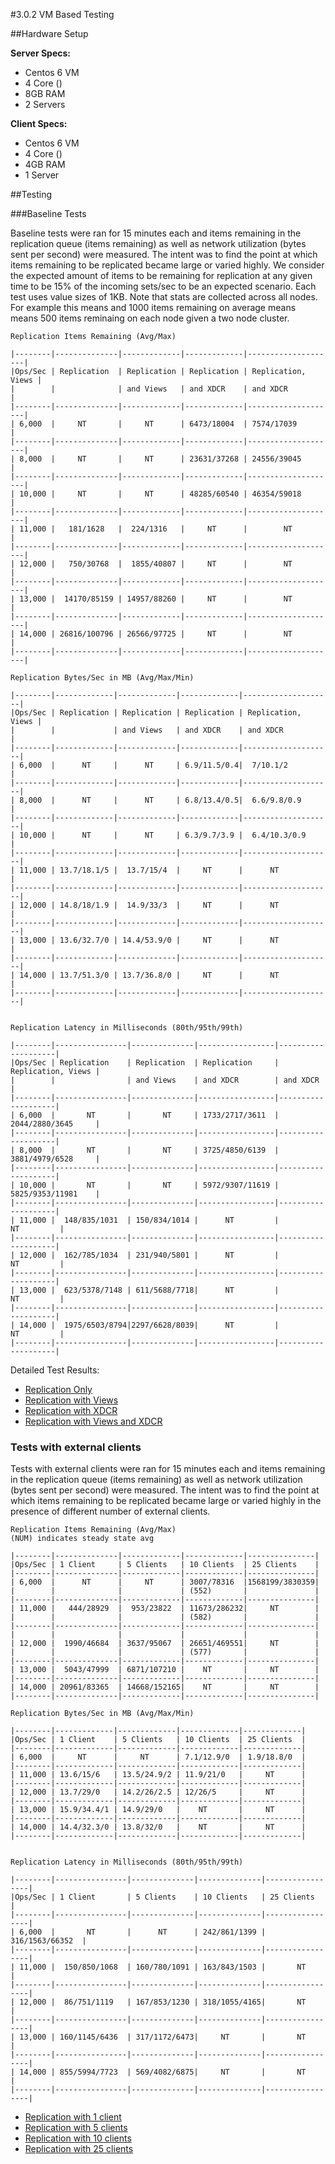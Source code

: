 #3.0.2 VM Based Testing

##Hardware Setup

**Server Specs:**

* Centos 6 VM
* 4 Core ()
* 8GB RAM
* 2 Servers

**Client Specs:**

* Centos 6 VM
* 4 Core ()
* 4GB RAM
* 1 Server

##Testing

###Baseline Tests

Baseline tests were ran for 15 minutes each and items remaining in the replication queue (items remaining) as well as network utilization (bytes sent per second) were measured. The intent was to find the point at which items remaining to be replicated became large or varied highly. We consider the expected amount of items to be remaining for replication at any given time to be 15% of the incoming sets/sec to be an expected scenario. Each test uses value sizes of 1KB. Note that stats are collected across all nodes. For example this means and 1000 items remaining on average means means 500 items reminaing on each node given a two node cluster.

	Replication Items Remaining (Avg/Max)

	|--------|--------------|-------------|-------------|--------------------|
	|Ops/Sec | Replication  | Replication | Replication | Replication, Views |
	|        |              | and Views   | and XDCR    | and XDCR           |
	|--------|--------------|-------------|-------------|--------------------|
	| 6,000  |     NT       |     NT      | 6473/18004  | 7574/17039         |
	|--------|--------------|-------------|-------------|--------------------|
	| 8,000  |     NT       |     NT      | 23631/37268 | 24556/39045        |
	|--------|--------------|-------------|-------------|--------------------|
	| 10,000 |     NT       |     NT      | 48285/60540 | 46354/59018        |
	|--------|--------------|-------------|-------------|--------------------|
	| 11,000 |   181/1628   |  224/1316   |     NT      |        NT          |
	|--------|--------------|-------------|-------------|--------------------|
	| 12,000 |   750/30768  |  1855/40807 |     NT      |        NT          |
	|--------|--------------|-------------|-------------|--------------------|
	| 13,000 |  14170/85159 | 14957/88260 |     NT      |        NT          |
	|--------|--------------|-------------|-------------|--------------------|
	| 14,000 | 26816/100796 | 26566/97725 |     NT      |        NT          |
	|--------|--------------|-------------|-------------|--------------------|

	Replication Bytes/Sec in MB (Avg/Max/Min)

	|--------|-------------|-------------|-------------|--------------------|
	|Ops/Sec | Replication | Replication | Replication | Replication, Views |
	|        |             | and Views   | and XDCR    | and XDCR           |
	|--------|-------------|-------------|-------------|--------------------|
	| 6,000  |      NT     |      NT     | 6.9/11.5/0.4|  7/10.1/2          |
	|--------|-------------|-------------|-------------|--------------------|
	| 8,000  |      NT     |      NT     | 6.8/13.4/0.5|  6.6/9.8/0.9       |
	|--------|-------------|-------------|-------------|--------------------|
	| 10,000 |      NT     |      NT     | 6.3/9.7/3.9 |  6.4/10.3/0.9      |
	|--------|-------------|-------------|-------------|--------------------|
	| 11,000 | 13.7/18.1/5 |  13.7/15/4  |     NT      |      NT            |
	|--------|-------------|-------------|-------------|--------------------|
	| 12,000 | 14.8/18/1.9 |  14.9/33/3  |     NT      |      NT            |
	|--------|-------------|-------------|-------------|--------------------|
	| 13,000 | 13.6/32.7/0 | 14.4/53.9/0 |     NT      |      NT            |
	|--------|-------------|-------------|-------------|--------------------|
	| 14,000 | 13.7/51.3/0 | 13.7/36.8/0 |     NT      |      NT            |
	|--------|-------------|-------------|-------------|--------------------|


	Replication Latency in Milliseconds (80th/95th/99th)

	|--------|----------------|--------------|-----------------|--------------------|
	|Ops/Sec | Replication    | Replication  | Replication     | Replication, Views |
	|        |                | and Views    | and XDCR        | and XDCR           |
	|--------|----------------|--------------|-----------------|--------------------|
	| 6,000  |       NT       |       NT     | 1733/2717/3611  | 2044/2880/3645     |
	|--------|----------------|--------------|-----------------|--------------------|
    | 8,000  |       NT       |       NT     | 3725/4850/6139  | 3881/4979/6528     |                                
	|--------|----------------|--------------|-----------------|--------------------|
	| 10,000 |       NT       |       NT     | 5972/9307/11619 | 5825/9353/11981    |
	|--------|----------------|--------------|-----------------|--------------------|
	| 11,000 |  148/835/1031  | 150/834/1014 |      NT         |         NT         |
	|--------|----------------|--------------|-----------------|--------------------|
	| 12,000 |  162/785/1034  | 231/940/5801 |      NT         |         NT         |
	|--------|----------------|--------------|-----------------|--------------------|
	| 13,000 |  623/5378/7148 | 611/5688/7718|      NT         |         NT         |
	|--------|----------------|--------------|-----------------|--------------------|
	| 14,000 |  1975/6503/8794|2297/6628/8039|      NT         |         NT         |
	|--------|----------------|--------------|-----------------|--------------------|

Detailed Test Results:

* [Replication Only](rep-only.md)
* [Replication with Views](rep-views.md)
* [Replication with XDCR](rep-xdcr.md)
* [Replication with Views and XDCR](rep-views-xdcr.md)

### Tests with external clients

Tests with external clients were ran for 15 minutes each and items remaining in the replication queue (items remaining) as well as network utilization (bytes sent per second) were measured. The intent was to find the point at which items remaining to be replicated became large or varied highly in the presence of different number of external clients.

	Replication Items Remaining (Avg/Max)
    (NUM) indicates steady state avg

	|--------|--------------|-------------|-------------|---------------|
	|Ops/Sec | 1 Client     | 5 Clients   | 10 Clients  | 25 Clients    |
	|--------|--------------|-------------|-------------|---------------|
	| 6,000  |      NT      |     NT      | 3007/78316  |1568199/3830359|
    |        |              |             | (552)       |               |
	|--------|--------------|-------------|-------------|---------------|
	| 11,000 |   444/28929  |  953/23822  | 11673/286232|     NT        |
    |        |              |             | (582)       |               |
	|--------|--------------|-------------|-------------|---------------|
    |        |              |             |             |               |
	| 12,000 |  1990/46684  | 3637/95067  | 26651/469551|     NT        |
    |        |              |             | (577)       |               |
	|--------|--------------|-------------|-------------|---------------|
	| 13,000 |  5043/47999  | 6871/107210 |    NT       |     NT        |
	|--------|--------------|-------------|-------------|---------------|
	| 14,000 | 20961/83365  | 14668/152165|    NT       |     NT        |
	|--------|--------------|-------------|-------------|---------------|

	Replication Bytes/Sec in MB (Avg/Max/Min)

	|--------|-------------|-------------|-------------|-------------|
	|Ops/Sec | 1 Client    | 5 Clients   | 10 Clients  | 25 Clients  |
	|--------|-------------|-------------|-------------|-------------|
	| 6,000  |     NT      |     NT      | 7.1/12.9/0  | 1.9/18.8/0  |
	|--------|-------------|-------------|-------------|-------------|
	| 11,000 | 13.6/15/6   | 13.5/24.9/2 | 11.9/21/0   |     NT      |
	|--------|-------------|-------------|-------------|-------------|
	| 12,000 | 13.7/29/0   | 14.2/26/2.5 | 12/26/5     |     NT      |
	|--------|-------------|-------------|-------------|-------------|
	| 13,000 | 15.9/34.4/1 | 14.9/29/0   |    NT       |     NT      |
	|--------|-------------|-------------|-------------|-------------|
	| 14,000 | 14.4/32.3/0 | 13.8/32/0   |    NT       |     NT      |
	|--------|-------------|-------------|-------------|-------------|


	Replication Latency in Milliseconds (80th/95th/99th)

	|--------|----------------|--------------|--------------|-----------------|
    |Ops/Sec | 1 Client       | 5 Clients    | 10 Clients   | 25 Clients      |
    |--------|----------------|--------------|--------------|-----------------|
	| 6,000  |       NT       |      NT      | 242/861/1399 | 316/1563/66352  |
	|--------|----------------|--------------|--------------|-----------------|
	| 11,000 |  150/850/1068  | 160/780/1091 | 163/843/1503 |       NT        |
	|--------|----------------|--------------|--------------|-----------------|
	| 12,000 |  86/751/1119   | 167/853/1230 | 318/1055/4165|       NT        |
	|--------|----------------|--------------|--------------|-----------------|
	| 13,000 | 160/1145/6436  | 317/1172/6473|     NT       |       NT        |
	|--------|----------------|--------------|--------------|-----------------|
	| 14,000 | 855/5994/7723  | 569/4082/6875|     NT       |       NT        |
	|--------|----------------|--------------|--------------|-----------------|

* [Replication with 1 client](rep-1_client.md)
* [Replication with 5 clients](rep-5_clients.md)
* [Replication with 10 clients](rep-10_clients.md)
* [Replication with 25 clients](rep-25_clients.md)
